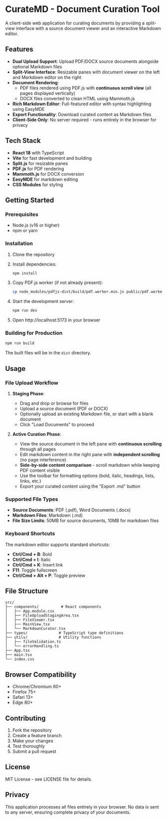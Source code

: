 # CurateMD - Document Curation Tool

A client-side web application for curating documents by providing a split-view interface with a source document viewer and an interactive Markdown editor.

## Features

- **Dual Upload Support**: Upload PDF/DOCX source documents alongside optional Markdown files
- **Split-View Interface**: Resizable panes with document viewer on the left and Markdown editor on the right
- **Document Rendering**: 
  - PDF files rendered using PDF.js with **continuous scroll view** (all pages displayed vertically)
  - DOCX files converted to clean HTML using Mammoth.js
- **Rich Markdown Editor**: Full-featured editor with syntax highlighting using EasyMDE
- **Export Functionality**: Download curated content as Markdown files
- **Client-Side Only**: No server required - runs entirely in the browser for privacy

## Tech Stack

- **React 18** with TypeScript
- **Vite** for fast development and building
- **Split.js** for resizable panes
- **PDF.js** for PDF rendering
- **Mammoth.js** for DOCX conversion
- **EasyMDE** for markdown editing
- **CSS Modules** for styling

## Getting Started

### Prerequisites
- Node.js (v16 or higher)
- npm or yarn

### Installation

1. Clone the repository
2. Install dependencies:
   ```bash
   npm install
   ```

3. Copy PDF.js worker (if not already present):
   ```bash
   cp node_modules/pdfjs-dist/build/pdf.worker.min.js public/pdf.worker.min.js
   ```

4. Start the development server:
   ```bash
   npm run dev
   ```

5. Open http://localhost:5173 in your browser

### Building for Production

```bash
npm run build
```

The built files will be in the `dist` directory.

## Usage

### File Upload Workflow

1. **Staging Phase**: 
   - Drag and drop or browse for files
   - Upload a source document (PDF or DOCX)
   - Optionally upload an existing Markdown file, or start with a blank document
   - Click "Load Documents" to proceed

2. **Active Curation Phase**:
   - View the source document in the left pane with **continuous scrolling** through all pages
   - Edit markdown content in the right pane with **independent scrolling** (no page interference)
   - **Side-by-side content comparison** - scroll markdown while keeping PDF content visible
   - Use the toolbar for formatting options (bold, italic, headings, lists, links, etc.)
   - Export your curated content using the "Export .md" button

### Supported File Types

- **Source Documents**: PDF (.pdf), Word Documents (.docx)
- **Markdown Files**: Markdown (.md)
- **File Size Limits**: 50MB for source documents, 10MB for markdown files

### Keyboard Shortcuts

The markdown editor supports standard shortcuts:
- **Ctrl/Cmd + B**: Bold
- **Ctrl/Cmd + I**: Italic
- **Ctrl/Cmd + K**: Insert link
- **F11**: Toggle fullscreen
- **Ctrl/Cmd + Alt + P**: Toggle preview

## File Structure

```
src/
├── components/          # React components
│   ├── App.module.css
│   ├── FileUploadStagingArea.tsx
│   ├── FileViewer.tsx
│   ├── MainView.tsx
│   └── MarkdownCurator.tsx
├── types/              # TypeScript type definitions
├── utils/              # Utility functions
│   ├── fileValidation.ts
│   └── errorHandling.ts
├── App.tsx
├── main.tsx
└── index.css
```

## Browser Compatibility

- Chrome/Chromium 80+
- Firefox 75+
- Safari 13+
- Edge 80+

## Contributing

1. Fork the repository
2. Create a feature branch
3. Make your changes
4. Test thoroughly
5. Submit a pull request

## License

MIT License - see LICENSE file for details.

## Privacy

This application processes all files entirely in your browser. No data is sent to any server, ensuring complete privacy of your documents.